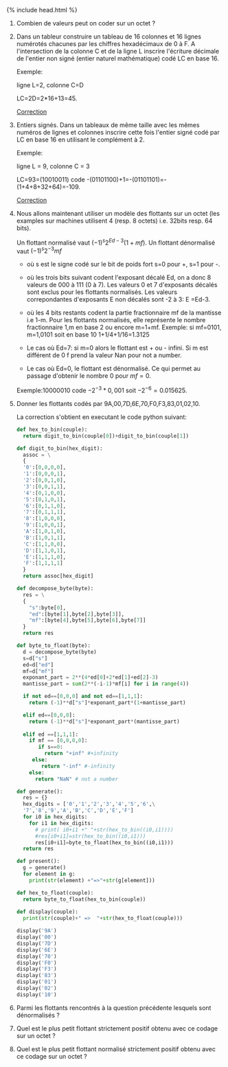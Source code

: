{% include head.html %}

1. Combien de valeurs peut on coder sur un octet ?

2. Dans un tableur construire un tableau de 16 colonnes et 16 lignes numérotés chacunes par les chiffres hexadécimaux de 0 à F. A l'intersection de la colonne C et de la ligne L inscrire l'écriture décimale de l'entier non signé (entier naturel mathématique) codé LC en base 16. 

   Exemple: 

   ligne L=2, colonne C=D 

   LC=2D=2*16+13=45.

   [Correction](https://edisondelorgues.github.io/NSI/hint/Correction/2004061cor)

3. Entiers signés. Dans un tableaux de même taille avec les mêmes numéros de lignes et colonnes inscrire cette fois l'entier signé codé par LC en base 16 en utilisant le complément à 2. 

   Exemple:

   ligne L = 9, colonne C = 3

   LC=93=(10010011) code -(01101100)+1=-(01101101)=-(1+4+8+32+64)=-109.

   [Correction](https://edisondelorgues.github.io/NSI/hint/Correction/2004062cor)

4. Nous allons maintenant utiliser un modèle des flottants sur un octet (les examples sur machines utilisent 4 (resp. 8 octets) i.e. 32bits resp. 64 bits).

   Un flottant normalisé vaut $(-1)^s2^{Ed-3}(1+mf)$. Un flottant dénormalisé vaut $(-1)^s2^{-3}mf$

   - où s est le signe codé sur le bit de poids fort s=0 pour +, s=1 pour -.
   - où les trois bits suivant codent l'exposant décalé Ed, on a donc 8 valeurs de 000 à 111 (0 à 7). Les valeurs 0 et 7 d'exposants décalés sont exclus pour les flottants normalisés. Les valeurs correpondantes d'exposants E non décalés sont -2 à 3: E =Ed-3.
   - où les 4 bits restants codent la partie fractionnaire mf de la mantisse i.e 1-m. Pour les flottants normalisés, elle représente le nombre fractionnaire 1,m en base 2 ou encore m=1+mf.
Exemple: si mf=0101, m=1,0101 soit en base 10 1+1/4+1/16=1.3125  

   - Le cas où Ed=7: si m=0 alors le flottant est + ou - infini. Si m est différent de 0 f prend la valeur Nan pour not a number.
   - Le cas où Ed=0, le flottant est dénormalisé.
   Ce qui permet au passage d'obtenir le nombre 0 pour $mf=0$.

   Exemple:10000010 code $-2^{-3}*0,001$ soit $-2^{-6}=0.015625$.

5. Donner les flottants codés par 9A,00,7D,6E,70,F0,F3,83,01,02,10.

   La correction s'obtient en executant le code python suivant:

   ```python
   def hex_to_bin(couple):
     return digit_to_bin(couple[0])+digit_to_bin(couple[1])

   def digit_to_bin(hex_digit):
     assoc = \
     {
     '0':[0,0,0,0],
     '1':[0,0,0,1],
     '2':[0,0,1,0],
     '3':[0,0,1,1],
     '4':[0,1,0,0],
     '5':[0,1,0,1],
     '6':[0,1,1,0],
     '7':[0,1,1,1],
     '8':[1,0,0,0],
     '9':[1,0,0,1],
     'A':[1,0,1,0],
     'B':[1,0,1,1],
     'C':[1,1,0,0],
     'D':[1,1,0,1],
     'E':[1,1,1,0],
     'F':[1,1,1,1]
     }
     return assoc[hex_digit]

   def decompose_byte(byte):
     res = \
     {
       "s":byte[0],
       "ed":[byte[1],byte[2],byte[3]],
       "mf":[byte[4],byte[5],byte[6],byte[7]]
     }
     return res

   def byte_to_float(byte):
     d = decompose_byte(byte)
     s=d["s"]
     ed=d["ed"]
     mf=d["mf"]
     exponant_part = 2**(4*ed[0]+2*ed[1]+ed[2]-3)
     mantisse_part = sum(2**(-i-1)*mf[i] for i in range(4))
   
     if not ed==[0,0,0] and not ed==[1,1,1]:
       return (-1)**d["s"]*exponant_part*(1+mantisse_part)

     elif ed==[0,0,0]:
       return (-1)**d["s"]*exponant_part*(mantisse_part)
 
     elif ed ==[1,1,1]:
       if mf == [0,0,0,0]:
          if s==0:
            return "+inf" #+infinity
        else:
           return "-inf" #-infinity
       else:
         return "NaN" # not a number

   def generate():
     res = {}
     hex_digits = ['0','1','2','3','4','5','6',\
     '7','8','9','A','B','C','D','E','F']
     for i0 in hex_digits:
       for i1 in hex_digits:
         # print( i0+i1 +" "+str(hex_to_bin((i0,i1))))
         #res[i0+i1]=str(hex_to_bin((i0,i1)))
         res[i0+i1]=byte_to_float(hex_to_bin((i0,i1)))
     return res

   def present():
     g = generate()
     for element in g:
       print(str(element) +"=>"+str(g[element]))
   
   def hex_to_float(couple):
     return byte_to_float(hex_to_bin(couple))
  
   def display(couple):
     print(str(couple)+" =>  "+str(hex_to_float(couple)))
   
   display('9A')
   display('00')
   display('7D')
   display('6E')
   display('70')
   display('F0')
   display('F3')
   display('83')
   display('01')
   display('02')
   display('10')
   ```

6. Parmi les flottants rencontrés à la question précédente lesquels sont dénormalisés ?

7. Quel est le plus petit flottant strictement positif obtenu avec ce codage sur un octet ?

8. Quel est le plus petit flottant normalisé strictement positif obtenu avec ce codage sur un octet ?
